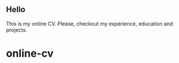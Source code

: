 ## Hello
This is my online CV. 
Please, checkout my experience, education and projects.
# online-cv
